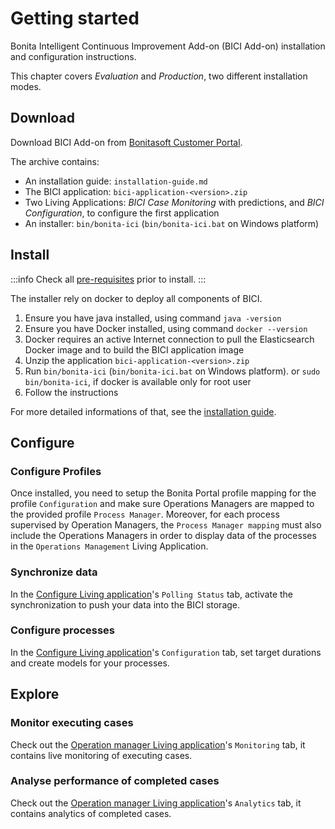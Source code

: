 # Getting started

Bonita Intelligent Continuous Improvement Add-on (BICI Add-on) installation and configuration instructions. 

This chapter covers *Evaluation* and *Production*, two different installation modes.

## Download

Download BICI Add-on from [Bonitasoft Customer Portal](https://customer.bonitasoft.com/).

The archive contains:
* An installation guide: `installation-guide.md`
* The BICI application: `bici-application-<version>.zip`
* Two Living Applications: *BICI Case Monitoring* with predictions, and *BICI Configuration*, to configure the first application
* An installer: `bin/bonita-ici` (`bin/bonita-ici.bat` on Windows platform)

## Install

:::info
Check all [pre-requisites](./prerequisites.md) prior to install.
:::

The installer rely on docker to deploy all components of BICI.

1. Ensure you have java installed, using command `java -version`
2. Ensure you have Docker installed, using command `docker --version`
3. Docker requires an active Internet connection to pull the Elasticsearch Docker image and to build the BICI application image
4. Unzip the application  `bici-application-<version>.zip`
5. Run `bin/bonita-ici` (`bin/bonita-ici.bat` on Windows platform). or `sudo bin/bonita-ici`, if docker is available only for root user
6. Follow the instructions

For more detailed informations of that, see the [installation guide](installation_guide.md).

## Configure

### Configure Profiles
Once installed, you need to setup the Bonita Portal profile mapping for the profile `Configuration` and make sure Operations Managers are mapped to the provided profile `Process Manager`. 
Moreover, for each process supervised by Operation Managers, the `Process Manager mapping` must also include the Operations Managers in order to display data of the processes in the `Operations Management` Living Application.

### Synchronize data

In the [Configure Living application](configure.md)'s `Polling Status` tab, activate the synchronization to push your data into the BICI storage.

### Configure processes

In the [Configure Living application](configure.md)'s `Configuration` tab, set target durations and create models for your processes. 

## Explore

### Monitor executing cases

Check out the [Operation manager Living application](monitoring.md)'s `Monitoring` tab, it contains live monitoring of executing cases.

### Analyse performance of completed cases

Check out the [Operation manager Living application](monitoring.md)'s `Analytics` tab, it contains analytics of completed cases.

